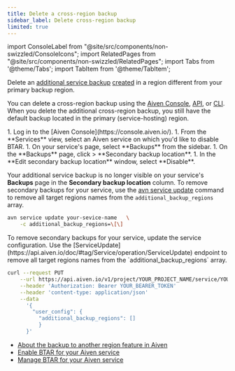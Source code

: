 ```yaml
---
title: Delete a cross-region backup
sidebar_label: Delete cross-region backup
limited: true
---
```


import ConsoleLabel from "@site/src/components/non-swizzled/ConsoleIcons";
import RelatedPages from "@site/src/components/non-swizzled/RelatedPages";
import Tabs from '@theme/Tabs';
import TabItem from '@theme/TabItem';

Delete an [additional service backup](/docs/platform/concepts/backup-to-another-region) [created](/docs/platform/howto/btar/enable-backup-to-another-region) in a region different from your primary backup region.

You can delete a cross-region backup using the [Aiven Console](/docs/tools/aiven-console),
[API](/docs/tools/api), or [CLI](/docs/tools/cli). When you delete
the additional cross-region backup, you still have the default backup located in the
primary (service-hosting) region.

<Tabs groupId="group1">
<TabItem value="gui" label="Aiven Console" default>
1. Log in to the [Aiven Console](https://console.aiven.io/).
1. From the **Services** view, select an Aiven service on which you'd like to disable BTAR.
1. On your service's page, select **Backups** from the sidebar.
1. On the **Backups** page, click <ConsoleLabel name="actions"/> > **Secondary backup location**.
1. In the **Edit secondary backup location** window, select **Disable**.

Your additional service backup is no longer visible on your service's **Backups** page in
the **Secondary backup location** column.
</TabItem>
<TabItem value="cli" label="Aiven CLI">
To remove secondary backups for your service, use the
[avn service update](/docs/tools/cli/service-cli) command to remove all target regions names
from the `additional_backup_regions` array.

```bash
avn service update your-sevice-name   \
    -c additional_backup_regions=\[\]
```

</TabItem>
<TabItem value="api" label="Aiven API">
To remove secondary backups for your service, update the service configuration. Use the
[ServiceUpdate](https://api.aiven.io/doc/#tag/Service/operation/ServiceUpdate) endpoint
to remove all target regions names from the `additional_backup_regions` array.

```bash
curl --request PUT                                                                  \
    --url https://api.aiven.io/v1/project/YOUR_PROJECT_NAME/service/YOUR_SERVICE_NAME   \
    --header 'Authorization: Bearer YOUR_BEARER_TOKEN'                                  \
    --header 'content-type: application/json'                                           \
    --data
      '{
        "user_config": {
          "additional_backup_regions": []
          }
      }'
```

</TabItem>
</Tabs>

<RelatedPages/>

- [About the backup to another region feature in Aiven](/docs/platform/concepts/backup-to-another-region)
- [Enable BTAR for your Aiven service](/docs/platform/howto/btar/enable-backup-to-another-region)
- [Manage BTAR for your Aiven service](/docs/platform/howto/btar/manage-backup-to-another-region)
